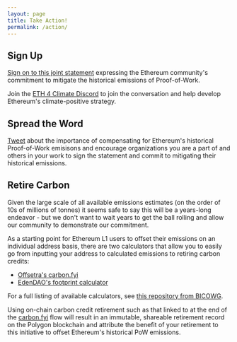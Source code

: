 ```yaml
---
layout: page
title: Take Action!
permalink: /action/
---
```

## Sign Up

[Sign on to this joint statement](https://docs.google.com/forms/d/e/1FAIpQLSfL3t7lzdQLr3z-WDV7S-FaDmHBTyKbP2B5Pfdxzra3Hw0bGw/viewform) expressing the Ethereum community's commitment to mitigate the historical emissions of Proof-of-Work.

Join the [ETH 4 Climate Discord](https://discord.gg/ZWY2Mxb5aM) to join the conversation and help develop Ethereum's climate-positive strategy.

## Spread the Word

[Tweet](https://twitter.com/intent/tweet?hashtags=merge4climate,eth4climate&text=The%20Merge%20has%20reduced%20Ethereum%27s%20emissions%20by%2099.95%25%20but%20leaves%20a%20legacy%20of%20tens%20of%20millions%20of%20tonnes%20of%20CO2%20-%20let%27s%20join%20together%20to%20mitigate%20these%20historical%20emissions%21%20https%3A%2F%2F0xaurelius.github.io%2Fmerge4climate) about the importance of compensating for Ethereum's historical Proof-of-Work emisisons and encourage organizations you are a part of and others in your work to sign the statement and commit to mitigating their historical emissions.

## Retire Carbon

Given the large scale of all available emissions estimates (on the order of 10s of millions of tonnes) it seems safe to say this will be a years-long endeavor - but we don't want to wait years to get the ball rolling and allow our community to demonstrate our commitment.

As a starting point for Ethereum L1 users to offset their emissions on an individual address basis, there are two calculators that allow you to easily go from inputting your address to calculated emissions to retiring carbon credits:
- [Offsetra's carbon.fyi](https://carbon.fyi)
- [EdenDAO's footprint calculator]()

For a full listing of available calculators, see [this repository from BICOWG](https://github.com/bicowg/bicowg/tree/main/Validator-and-protocol-carbon-footprint-methods-and-analysis).

Using on-chain carbon credit retirement such as that linked to at the end of the [carbon.fyi](https://carbon.fyi) flow will result in an immutable, shareable retirement record on the Polygon blockchain and attribute the benefit of your retirement to this initiative to offset Ethereum's historical PoW emissions.
